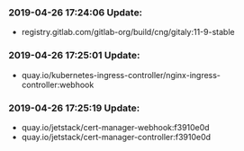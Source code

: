 ### 2019-04-26 17:24:06 Update:

- registry.gitlab.com/gitlab-org/build/cng/gitaly:11-9-stable
### 2019-04-26 17:25:01 Update:

- quay.io/kubernetes-ingress-controller/nginx-ingress-controller:webhook
### 2019-04-26 17:25:19 Update:

- quay.io/jetstack/cert-manager-webhook:f3910e0d
- quay.io/jetstack/cert-manager-controller:f3910e0d
